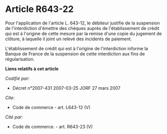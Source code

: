 # Article R643-22

Pour l'application de l'article L. 643-12, le débiteur justifie de la suspension de l'interdiction d'émettre des chèques
auprès de l'établissement de crédit qui est à l'origine de cette mesure par la remise d'une copie du jugement de clôture, à
laquelle il joint un relevé des incidents de paiement. 

L'établissement de crédit qui est à l'origine de l'interdiction informe la Banque de France de la suspension de cette
interdiction aux fins de régularisation.

**Liens relatifs à cet article**

_Codifié par_:

  - Décret n°2007-431 2007-03-25 JORF 27 mars 2007

_Cite_:

  - Code de commerce - art. L643-12 (V)

_Cité par_:

  - Code de commerce. - art. R643-23 (V)
